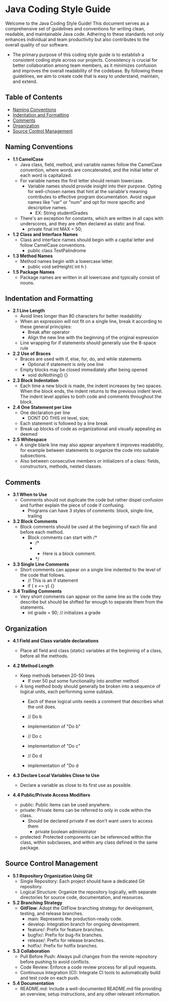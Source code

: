 # Java Coding Style Guide

Welcome to the Java Coding Style Guide! This document serves as a comprehensive set of guidelines and conventions for writing clean, readable, and maintainable Java code. Adhering to these standards not only enhances individual and team productivity but also contributes to the overall quality of our software.
  + The primary purpose of this coding style guide is to establish a consistent coding style across our projects. Consistency is crucial for better collaboration among team members, as it minimizes confusion and improves the overall readability of the codebase. By following these guidelines, we aim to create code that is easy to understand, maintain, and extend.

## Table of Contents
  + [Naming Conventions](#naming-conventions)
  + [Indentation and Formatting](#indentation-and-formatting)
  + [Comments](#comments)
  + [Organization](#organization)
  + [Source Control Management](#source-control-management)

## Naming Conventions
  + **1.1 CamelCase**
      + Java class, field, method, and variable names follow the CamelCase convention, where words are concatenated, and the initial letter of each word is capitalized.
      + For variable names the first letter should remain lowercase.
          + Variable names should provide insight into their purpose. Opting for well-chosen names that hint at the variable's meaning contributes to effective program documentation. Avoid vague names like "var" or "num" and opt for more specific and descriptive names.
              + EX: String studentGrades
      + There's an exception for constants, which are written in all caps with underscores, and they are often declared as static and final.
          + private final int MAX = 50;
  + **1.2 Class and Interface Names**
      + Class and interface names should begin with a capital letter and follow CamelCase conventions.
          + public class TestPalindrome
  + **1.3 Method Names**
      + Method names begin with a lowercase letter.
          + public void setHeight( int h )
  + **1.5 Package Names**
    + Package names are written in all lowercase and typically consist of nouns.

## Indentation and Formatting
  + **2.1 Line Length**
    + Avoid lines longer than 80 characters for better readability
    + When an expression will not fit on a single line, break it according to these general principles:
        + Break after operator
        + Align the new line with the beginning of the original expression
    + Line wrapping for if statements should generally use the 8-space rule
  + **2.2 Use of Braces**
    + Braces are used with if, else, for, do, and while statements
        + Optional if statement is only one line
    + Empty blocks may be closed immediately after being opened
        + void doNothing() {}
  + **2.3 Block Indentation**
    + Each time a new block is made, the indent increases by two spaces. When the block ends, the indent returns to the previous indent level. The indent level applies to both code and comments throughout the block.
  + **2.4 One Statement per Line**
    + One declaration per line
        + DONT DO THIS int level, size; 
    + Each statement is followed by a line break
    + Break up blocks of code as organizational and visually appealing as deemed
  + **2.5 Whitespace**
    + A single blank line may also appear anywhere it improves readability, for example between statements to organize the code into suitable subsections.
    + Also between consecutive members or initializers of a class: fields, constructors, methods, nested classes.

## Comments
  + **3.1 When to Use**
     + Comments should not duplicate the code but rather dispel confusion and further explain the piece of code if confusing.
         + Programs can have 3 styles of comments: block, single-line, trailing
  + **3.2 Block Comments**
     + Block comments should be used at the beginning of each file and before each method.
        + Block comments can start with /*
            + /*
            + * Here is a block comment.
            + */
  + **3.3 Single Line Comments**
    + Short comments can appear on a single line indented to the level of the code that follows.
        + // This is an if statement
        + if ( x == y) {}
  + **3.4 Trailing Comments**
      + Very short comments can appear on the same line as the code they describe but should be shifted far enough to separate them from the statements.
          + int grade = 90;       // initializes a grade

## Organization 
  + **4.1 Field and Class variable declarations**
      + Place all field and class (static) variables at the beginning of a class, before all the methods.
  + **4.2 Method Length**
      + Keep methods between 20-50 lines
          + If over 50 put some functionality into another method
      + A long method body should generally be broken into a sequence of logical units, each performing some subtask.
          + Each of these logical units needs a comment that describes what the unit does.
          + // Do b
          + implementation of "Do b"
   
            
          + // Do c
          + implementation of "Do c"
   
            
          + // Do d
          + implementation of "Do d

  + **4.3 Declare Local Variables Close to Use**
      + Declare a variable as close to its first use as possible.
  + **4.4 Public/Private Access Modifiers**
      + public: Public items can be used anywhere.
      + private: Private items can be referred to only in code within the class.
          + Should be declared private if we don't want users to access them
              + private boolean administrator
      + protected: Protected components can be referenced within the class, within subclasses, and within any class defined in the same package.

## Source Control Management
  + **5.1 Repository Organization Using Git**
      + Single Repository: Each project should have a dedicated Git repository.
      + Logical Structure: Organize the repository logically, with separate directories for source code, documentation, and resources.
  + **5.2 Branching Strategy**
      + **GitFlow**: Adopt the GitFlow branching strategy for development, testing, and release branches.
          + main: Represents the production-ready code.
          + develop: Integration branch for ongoing development.
          + feature/: Prefix for feature branches.
          + bugfix/: Prefix for bug-fix branches.
          + release/: Prefix for release branches.
          + hotfix/: Prefix for hotfix branches.
  + **5.3 Collaboration**
      + Pull Before Push: Always pull changes from the remote repository before pushing to avoid conflicts.
      + Code Review: Enforce a code review process for all pull requests.
      + Continuous Integration (CI): Integrate CI tools to automatically build and test code on each push.
  + **5.4 Documentation**
      + README.md: Include a well-documented README.md file providing an overview, setup instructions, and any other relevant information.
    
            




